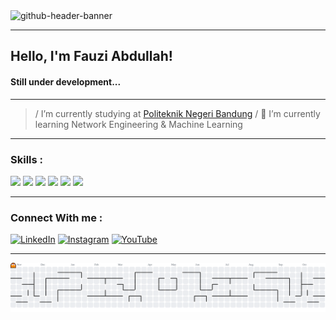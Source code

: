 <img width="2125" height="575" alt="github-header-banner" src="https://github.com/user-attachments/assets/8169a543-257f-4203-8b23-287939ed1ce9"/>

---

## Hello, I'm Fauzi Abdullah!
#### Still under development...

---

>/ I’m currently studying at [Politeknik Negeri Bandung](https://www.instagram.com/politekniknegeribandung/) 
>/ 🌱 I’m currently learning Network Engineering & Machine Learning

---

### Skills :
<img src="https://img.shields.io/badge/CISCO-1BA0D7?style=for-the-badge&logo=cisco&logoColor=white"/> <img src="https://img.shields.io/badge/Huawei-FF0000?style=for-the-badge&logo=huawei&logoColor=white"/> <img src="https://img.shields.io/badge/Python-FFD43B?style=for-the-badge&logo=python&logoColor=blue"/> <img src="https://img.shields.io/badge/Arduino-00979D?style=for-the-badge&logo=Arduino&logoColor=white"/> <img src="https://img.shields.io/badge/C-00599C?style=for-the-badge&logo=c&logoColor=white"/> <img src="https://img.shields.io/badge/C%2B%2B-00599C?style=for-the-badge&logo=c%2B%2B&logoColor=white"/>

---

### Connect With me :
[![LinkedIn](https://img.shields.io/badge/LinkedIn-0077B5?style=for-the-badge&logo=linkedin&logoColor=white)](https://www.linkedin.com/in/fauzi-abdullah-a577b6248/)
[![Instagram](https://img.shields.io/badge/Instagram-E4405F?style=for-the-badge&logo=instagram&logoColor=white)](https://www.instagram.com/oezie_/)
[![YouTube](https://img.shields.io/badge/YouTube-FF0000?style=for-the-badge&logo=youtube&logoColor=white)](https://www.youtube.com/@oezie8)

---

<picture>
  <source media="(prefers-color-scheme: dark)" srcset="https://raw.githubusercontent.com/oeziesan/oeziesan/output/pacman-contribution-graph-dark.svg">
  <source media="(prefers-color-scheme: light)" srcset="https://raw.githubusercontent.com/oeziesan/oeziesan/output/pacman-contribution-graph.svg">
  <img alt="pacman contribution graph" src="https://raw.githubusercontent.com/oeziesan/oeziesan/output/pacman-contribution-graph.svg">
</picture>
